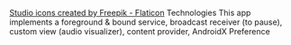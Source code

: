 <a href="https://www.flaticon.com/free-icons/studio" title="studio icons">Studio icons created by Freepik - Flaticon</a>
Technologies
This app implements a foreground & bound service, broadcast receiver (to pause), custom view (audio visualizer), content provider, AndroidX Preference